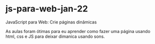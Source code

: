 # js-para-web-jan-22
JavaScript para Web: Crie páginas dinâmicas


As aulas foram ótimas para eu aprender  como fazer uma página usando html, css e JS para deixar dimanica usando sons.
